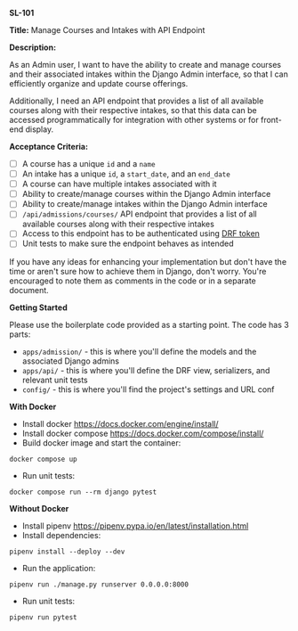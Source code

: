 **SL-101**

**Title:** Manage Courses and Intakes with API Endpoint

**Description:**

As an Admin user,
I want to have the ability to create and manage courses and their associated intakes within the Django Admin interface,
so that I can efficiently organize and update course offerings.

Additionally, I need an API endpoint that provides a list of all available courses along with their respective intakes,
so that this data can be accessed programmatically for integration with other systems or for front-end display.

**Acceptance Criteria:**

- [ ] A course has a unique `id` and a `name`
- [ ] An intake has a unique `id`, a `start_date`, and an `end_date`
- [ ] A course can have multiple intakes associated with it
- [ ] Ability to create/manage courses within the Django Admin interface
- [ ] Ability to create/manage intakes within the Django Admin interface
- [ ] `/api/admissions/courses/` API endpoint that provides a list of all available courses along with their respective intakes
- [ ] Access to this endpoint has to be authenticated using [DRF token](https://www.django-rest-framework.org/api-guide/authentication/#tokenauthentication)
- [ ] Unit tests to make sure the endpoint behaves as intended

If you have any ideas for enhancing your implementation but don't have the time or aren't sure how to achieve them in Django, don't worry.
You're encouraged to note them as comments in the code or in a separate document.

**Getting Started**

Please use the boilerplate code provided as a starting point. The code has 3 parts:
- `apps/admission/` - this is where you'll define the models and the associated Django admins
- `apps/api/` - this is where you'll define the DRF view, serializers, and relevant unit tests
- `config/` - this is where you'll find the project's settings and URL conf

**With Docker**

- Install docker https://docs.docker.com/engine/install/
- Install docker compose https://docs.docker.com/compose/install/
- Build docker image and start the container:
```shell
docker compose up
```
- Run unit tests:
```shell
docker compose run --rm django pytest
```

**Without Docker**

- Install pipenv https://pipenv.pypa.io/en/latest/installation.html
- Install dependencies:
```shell
pipenv install --deploy --dev
```
- Run the application:
```shell
pipenv run ./manage.py runserver 0.0.0.0:8000
```
- Run unit tests:
```shell
pipenv run pytest
```

